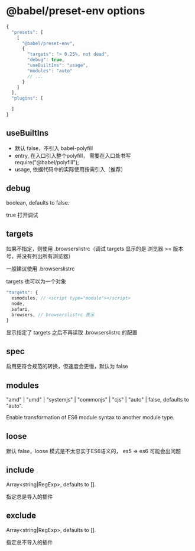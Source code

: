 # @babel/preset-env options

```js
{
  "presets": [
    [
      "@babel/preset-env",
      {
        "targets": "> 0.25%, not dead",
        "debug": true,
        "useBuiltIns": "usage",
        "modules": "auto"
        // ...
      }
    ]
  ],
  "plugins": [

  ]
}
```
## useBuiltIns

- 默认 false，不引入 babel-polyfill
- entry, 在入口引入整个polyfill， 需要在入口处书写 require("@babel/polyfill");
- usage, 依据代码中的实际使用按需引入（推荐）

## debug

boolean, defaults to false.

true 打开调试

## targets

如果不指定，则使用 .browserslistrc（调试 targets 显示的是 浏览器 >= 版本号，并没有列出所有浏览器）

一般建议使用 .browserslistrc

targets 也可以为一个对象

```js
"targets": {
  esmodules, // <script type="module"></script>
  node,
  safari,
  browsers, // browserslistrc 表示
}
```

显示指定了 targets 之后不再读取 .browserslistrc 的配置

## spec

启用更符合规范的转换，但速度会更慢，默认为 false

## modules

"amd" | "umd" | "systemjs" | "commonjs" | "cjs" | "auto" | false, defaults to "auto".

Enable transformation of ES6 module syntax to another module type.

## loose

默认 false，loose 模式是不太忠实于ES6语义的， es5 => es6 可能会出问题

## include

Array<string|RegExp>, defaults to [].

指定总是导入的插件

## exclude

Array<string|RegExp>, defaults to [].

指定总不导入的插件

